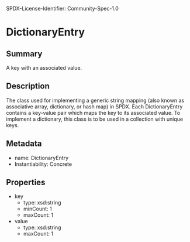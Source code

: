 SPDX-License-Identifier: Community-Spec-1.0

# DictionaryEntry

## Summary

A key with an associated value.

## Description

The class used for implementing a generic string mapping (also known as associative array, dictionary, or hash map) in SPDX.  Each DictionaryEntry contains a key-value pair which maps the key to its associated value.  To implement a dictionary, this class is to be used in a collection with unique keys.

## Metadata

- name: DictionaryEntry
- Instantiability: Concrete

## Properties

- key
  - type: xsd:string
  - minCount: 1
  - maxCount: 1
- value
  - type: xsd:string
  - maxCount: 1
